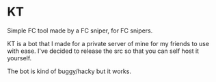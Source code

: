 # KT
Simple FC tool made by a FC sniper, for FC snipers.

KT is a bot that I made for a private server of mine for my friends to use with ease. I've decided to release the src so that you can self host it yourself. 

The bot is kind of buggy/hacky but it works.

